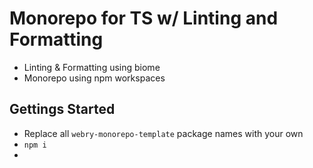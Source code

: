 # Monorepo for TS w/ Linting and Formatting

- Linting & Formatting using biome
- Monorepo using npm workspaces

## Gettings Started
- Replace all `webry-monorepo-template` package names with your own
- `npm i`
- 